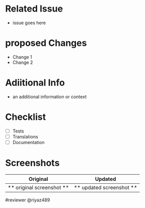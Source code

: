 # Related Issue
- issue goes here

# proposed Changes
- Change 1
- Change 2

# Adiitional Info
- an additional information or context

# Checklist
- [ ] Tests
- [ ] Translations
- [ ] Documentation

# Screenshots

Original          |  Updated
:----------------------------:|:---------------------:
** original screenshot ** | ** updated screenshot **


#reviewer
@riyaz489 





